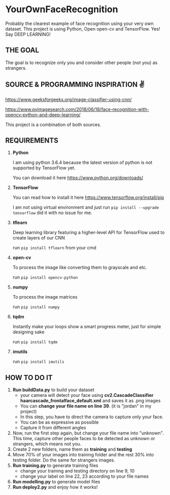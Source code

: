 # YourOwnFaceRecognition

Probably the clearest example of face recognition using your very own dataset. This project is using Python, Open open-cv and TensorFlow. Yes! Say DEEP LEARNING!

## **THE GOAL** 

The goal is to recognize only you and consider other people (not you) as strangers.

## SOURCE & PROGRAMMING INSPIRATION :v:

https://www.geeksforgeeks.org/image-classifier-using-cnn/

https://www.pyimagesearch.com/2018/06/18/face-recognition-with-opencv-python-and-deep-learning/

This project is a combination of both sources.

## **REQUIREMENTS**

1. **Python**

   I am using python 3.6.4 because the latest version of python is not supported by TensorFlow yet.

   You can download it here https://www.python.org/downloads/

2. **TensorFlow**

   You can read how to install it here https://www.tensorflow.org/install/pip

   I am not using virtual environment and just run `pip install --upgrade tensorflow` did it with no issue for me.

3. **tflearn**

   Deep learning library featuring a higher-level API for TensorFlow used to create layers of our CNN

   run `pip install tflearn` from your cmd 

4. **open-cv**

   To process the image like converting them to grayscale and etc.

   run `pip install opencv-python` 

5. **numpy**

   To process the image matrices

   run `pip install numpy`

6. **tqdm**

   Instantly make your loops show a smart progress meter, just for simple designing sake

   run `pip install tqdm`

7. **imutils**

   run `pip install imutils`

   

## HOW TO DO IT

1. **Run buildData.py** to build your dataset
   - your camera will detect your face using **cv2.CascadeClassifier haarcascade_frontalface_default.xml** and saves it as .png images
   - You can **change your file name on line 39**. (it is "jordan" in my project)
   - In this step, you have to direct the camera to capture only your face.
   - You can be as expressive as possible
   - Capture it from different angles
2. Now, run the first step again, but change your file name into "unknown". This time, capture other people faces to be detected as unknown or strangers, which means not you.
3. Create 2 new folders, name them as **training** and **testing**
4. Move 70% of your images into training folder and the rest 30% into testing folder. Do the same for strangers images.
5. **Run training.py** to generate training files
   - change your training and testing directory on line 9, 10
   - change your label on line 22, 23 according to your file names
6. **Run modelling.py** to generate model files
7. **Run deploy2.py** and enjoy how it works!
